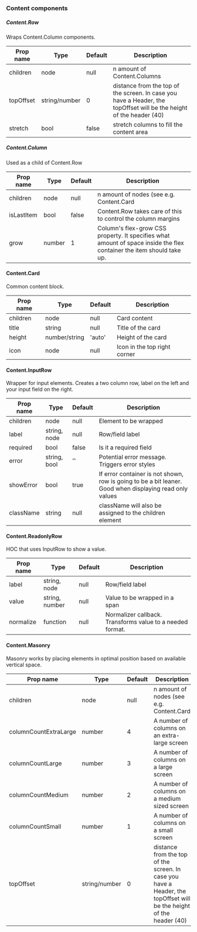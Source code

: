 ### Content components

##### Content.Row
Wraps Content.Column components.

| Prop name                | Type             | Default    | Description                               |
| ------------------------ | ---------------- | ---------- | ------------------------------------------|
| children                 | node             | null       | n amount of Content.Columns               |
| topOffset                | string/number    | 0          | distance from the top of the screen. In case you have a Header, the topOffset will be the height of the header (40) |
| stretch                  | bool             | false      | stretch columns to fill the content area  |

##### Content.Column
Used as a child of Content.Row

| Prop name                | Type             | Default    | Description                               |
| ------------------------ | ---------------- | ---------- | ------------------------------------------|
| children                 | node             | null       | n amount of nodes (see e.g. Content.Card  |
| isLastItem               | bool             | false      | Content.Row takes care of this to control the column margins |
| grow                     | number           | 1          | Column's flex-grow CSS property. It specifies what amount of space inside the flex container the item should take up. |           

#### Content.Card
Common content block.

| Prop name                | Type             | Default    | Description                               |
| ------------------------ | ---------------- | ---------- | ------------------------------------------|
| children                 | node             | null       | Card content                              |
| title                    | string           | null       | Title of the card                         |
| height                   | number/string    | 'auto'     | Height of the card                        |
| icon                     | node             | null       | Icon in the top right corner              |
  
#### Content.InputRow
Wrapper for input elements. Creates a two column row, label on the left and your input field
on the right.

| Prop name                | Type             | Default    | Description                               |
| ------------------------ | ---------------- | ---------- | ------------------------------------------|
| children                 | node             | null       | Element to be wrapped                     |
| label                    | string, node     | null       | Row/field label                           |
| required                 | bool             | false      | Is it a required field                    |
| error                    | string, bool     | ''         | Potential error message. Triggers error styles |
| showError                | bool             | true       | If error container is not shown, row is going to be a bit leaner. Good when displaying read only values |
| className                | string           | null       | className will also be assigned to the children element |

#### Content.ReadonlyRow
HOC that uses InputRow to show a value.

| Prop name                | Type             | Default    | Description                               |
| ------------------------ | ---------------- | ---------- | ------------------------------------------|
| label                    | string, node     | null       | Row/field label                           |
| value                    | string, number   | null       | Value to be wrapped in a span             |
| normalize                | function         | null       | Normalizer callback. Transforms value to a needed format. |
#### Content.Masonry
Masonry works by placing elements in optimal position based on available vertical space.

| Prop name                | Type             | Default    | Description                               |
| ------------------------ | ---------------- | ---------- | ------------------------------------------|
| children                 | node             | null       | n amount of nodes (see e.g. Content.Card  |
| columnCountExtraLarge    | number           | 4          | A number of columns on an extra-large screen |
| columnCountLarge         | number           | 3          | A number of columns on a large screen |
| columnCountMedium        | number           | 2          | A number of columns on a medium sized screen |
| columnCountSmall         | number           | 1          | A number of columns on a small screen |
| topOffset                | string/number    | 0          | distance from the top of the screen. In case you have a Header, the topOffset will be the height of the header (40) |
